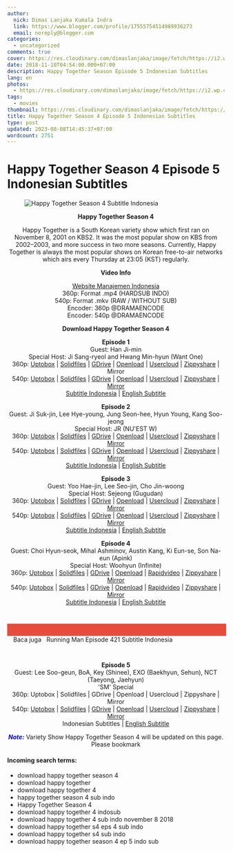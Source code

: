 ```yaml
---
author:
  nick: Dimas Lanjaka Kumala Indra
  link: https://www.blogger.com/profile/17555754514989936273
  email: noreply@blogger.com
categories:
  - uncategorized
comments: true
cover: https://res.cloudinary.com/dimaslanjaka/image/fetch/https://i2.wp.com/www.dramaencode.com/wp-content/uploads/2018/10/Happy-Together-Season-4-Subtitle-Indonesia.jpg?resize=300%2C300&ssl=1
date: 2018-11-10T04:54:00.000+07:00
description: Happy Together Season Episode 5 Indonesian Subtitles
lang: en
photos:
  - https://res.cloudinary.com/dimaslanjaka/image/fetch/https://i2.wp.com/www.dramaencode.com/wp-content/uploads/2018/10/Happy-Together-Season-4-Subtitle-Indonesia.jpg?resize=300%2C300&ssl=1
tags:
  - movies
thumbnail: https://res.cloudinary.com/dimaslanjaka/image/fetch/https://i2.wp.com/www.dramaencode.com/wp-content/uploads/2018/10/Happy-Together-Season-4-Subtitle-Indonesia.jpg?resize=300%2C300&ssl=1
title: Happy Together Season 4 Episode 5 Indonesian Subtitles
type: post
updated: 2023-08-08T14:45:37+07:00
wordcount: 2751
---
```


<h1 for="title"> <span class="notranslate"> Happy Together Season 4 Episode 5 Indonesian Subtitles</span> </h1>  <div><div class="entry-content clearfix">  <figure class="entry-thumbnail"><img src="https://res.cloudinary.com/dimaslanjaka/image/fetch/https://res.cloudinary.com/practicaldev/image/fetch/www.dramaencode.com/wp-content/uploads/2018/10/Happy-Together-Season-4-Subtitle-Indonesia.jpg?resize=300%2C300&amp;ssl=1" alt="Happy Together Season 4 Subtitle Indonesia" title="Happy Together Season 4 Indonesian Subtitles" class="notranslate"></figure><p style="text-align: center;"> <span class="notranslate"> <strong>Happy Together Season 4</strong></span> </p>  <p style="text-align: center;"> <span class="notranslate"> Happy Together is a South Korean variety show which first ran on November 8, 2001 on KBS2.</span> <span class="notranslate"> It was the most popular show on KBS from 2002–2003, and more success in two more seasons.</span> <span class="notranslate"> Currently, Happy Together is always the most popular shows on Korean free-to-air networks which airs every Thursday at 23:05 (KST) regularly.</span> </p>  <p style="text-align: center;"> <span class="notranslate"> <strong>Video Info</strong></span> </p>  <p style="text-align: center;"> <a href="https://webmanajemen.com/search/?q=" class="notranslate" target="_blank">Website Manajemen Indonesia</a> <br> <span class="notranslate"> 360p: Format .mp4 (HARDSUB INDO)</span> <br> <span class="notranslate"> 540p: Format .mkv (RAW / WITHOUT SUB)</span> <br> <span class="notranslate"> Encoder: 360p @DRAMAENCODE</span> <br> <span class="notranslate"> Encoder: 540p @DRAMAENCODE</span> </p>  <p style="text-align: center;"> <span class="notranslate"> <strong>Download Happy Together Season 4</strong></span> </p>  <p style="text-align: center;"> <span class="notranslate"> <strong>Episode 1</strong></span> <br> <span class="notranslate"> Guest: Han Ji-min</span> <br> <span class="notranslate"> Special Host: Ji Sang-ryeol and Hwang Min-hyun (Want One)</span> <br> <span class="notranslate"> 360p: <a href="https://uptobox.com/y67j3aslcc0u" target="_blank" rel="noopener noreferer nofollow" class="notranslate">Uptobox</a> |</span> <span class="notranslate"> <a href="https://www.solidfiles.com/v/kDrk6wAVYg6xL" target="_blank" rel="noopener noreferer nofollow" class="notranslate">Solidfiles</a> |</span> <span class="notranslate"> <a href="https://drive.google.com/file/d/17NHcKT8AMxIZJ_iButH6iGEEOMi7LgAq/view?usp=sharing" target="_blank" rel="noopener noreferer nofollow" class="notranslate">GDrive</a> |</span> <span class="notranslate"> <a href="" target="_blank" rel="nofollow noopener noreferrer" class="notranslate">Openload</a> |</span> <span class="notranslate"> <a href="https://userscloud.com/le87dtrx0ua1" target="_blank" rel="noopener noreferer nofollow" class="notranslate">Usercloud</a> |</span> <span class="notranslate"> <a href="https://www80.zippyshare.com/v/69EUlbyb/file.html" target="_blank" rel="noopener noreferer nofollow" class="notranslate">Zippyshare</a> |</span> <span class="notranslate"> Mirror</span> <br> <span class="notranslate"> 540p: <a href="https://uptobox.com/vzvq22q7vwmb" target="_blank" rel="noopener noreferer nofollow" class="notranslate">Uptobox</a> |</span> <span class="notranslate"> <a href="http://www.solidfiles.com/v/rGNQnZmV6Zd25" target="_blank" rel="noopener noreferer nofollow" class="notranslate">Solidfiles</a> |</span> <span class="notranslate"> <a href="https://drive.google.com/file/d/1mmh7Ve1uli0kHcHhQ8Z5ab0L-VD3BjEx/view?usp=sharing" target="_blank" rel="noopener noreferer nofollow" class="notranslate">GDrive</a> |</span> <span class="notranslate"> <a href="" target="_blank" rel="nofollow noopener noreferrer" class="notranslate">Openload</a> |</span> <span class="notranslate"> <a href="https://userscloud.com/qhu48hogjcrp" target="_blank" rel="noopener noreferer nofollow" class="notranslate">Usercloud</a> |</span> <span class="notranslate"> <a href="https://www51.zippyshare.com/v/0EwmeRJ2/file.html" target="_blank" rel="noopener noreferer nofollow" class="notranslate">Zippyshare</a> |</span> <a href="https://mirrorace.com/m/4QHaQ" target="_blank" rel="noopener noreferer nofollow" class="notranslate">Mirror</a> <br> <span class="notranslate"> <a href="https://subscene.com/subtitles/happy-together/indonesian/1861308" target="_blank" rel="noopener noreferer nofollow" class="notranslate">Subtitle Indonesia</a> |</span> <a href="https://subscene.com/subtitles/happy-together/english/1860835" target="_blank" rel="noopener noreferer nofollow" class="notranslate">English Subtitle</a> </p>  <p style="text-align: center;"> <span class="notranslate"> <strong>Episode 2</strong></span> <br> <span class="notranslate"> Guest: Ji Suk-jin, Lee Hye-young, Jung Seon-hee, Hyun Young, Kang Soo-jeong</span> <br> <span class="notranslate"> Special Host: JR (NU'EST W)</span> <br> <span class="notranslate"> 360p: <a href="https://uptobox.com/v32a9oi73i6y" target="_blank" rel="noopener noreferer nofollow" class="notranslate">Uptobox</a> |</span> <span class="notranslate"> <a href="http://www.solidfiles.com/v/pWGWmrpkAjBxM" target="_blank" rel="noopener noreferer nofollow" class="notranslate">Solidfiles</a> |</span> <span class="notranslate"> <a href="https://drive.google.com/file/d/1TsUcJJiEOLNBA4jwlQn4F7jP2ywidagH/view?usp=sharing" target="_blank" rel="noopener noreferer nofollow" class="notranslate">GDrive</a> |</span> <span class="notranslate"> <a href="" target="_blank" rel="nofollow noopener noreferrer" class="notranslate">Openload</a> |</span> <span class="notranslate"> <a href="https://userscloud.com/mn2sficjy4ag" target="_blank" rel="noopener noreferer nofollow" class="notranslate">Usercloud</a> |</span> <span class="notranslate"> <a href="https://www120.zippyshare.com/v/OVe8tXVL/file.html" target="_blank" rel="noopener noreferer nofollow" class="notranslate">Zippyshare</a> |</span> <a href="https://mirrorace.com/m/4aRDq" target="_blank" rel="noopener noreferer nofollow" class="notranslate">Mirror</a> <br> <span class="notranslate"> 540p: <a href="https://uptobox.com/g35w3igpctcs" target="_blank" rel="noopener noreferer nofollow" class="notranslate">Uptobox</a> |</span> <span class="notranslate"> <a href="http://www.solidfiles.com/v/kDrYmyB8674nL" target="_blank" rel="noopener noreferer nofollow" class="notranslate">Solidfiles</a> |</span> <span class="notranslate"> <a href="https://drive.google.com/file/d/1z85cn9Kyob4KgR8DCjf0a4KegpJKwhJA/view?usp=sharing" target="_blank" rel="noopener noreferer nofollow" class="notranslate">GDrive</a> |</span> <span class="notranslate"> <a href="" target="_blank" rel="nofollow noopener noreferrer" class="notranslate">Openload</a> |</span> <span class="notranslate"> <a href="https://userscloud.com/099kyg2ypbah" target="_blank" rel="noopener noreferer nofollow" class="notranslate">Usercloud</a> |</span> <span class="notranslate"> <a href="https://www78.zippyshare.com/v/v9nwTgoV/file.html" target="_blank" rel="noopener noreferer nofollow" class="notranslate">Zippyshare</a> |</span> <a href="https://mirrorace.com/m/1t0e4" target="_blank" rel="noopener noreferer nofollow" class="notranslate">Mirror</a> <br> <span class="notranslate"> <a href="https://subscene.com/subtitles/happy-together/indonesian/1865596" target="_blank" rel="noopener noreferer nofollow" class="notranslate">Subtitle Indonesia</a> |</span> <a href="https://subscene.com/subtitles/happy-together/english/1865179" target="_blank" rel="noopener noreferer nofollow" class="notranslate">English Subtitle</a> </p>  <p style="text-align: center;"> <span class="notranslate"> <strong>Episode 3</strong></span> <br> <span class="notranslate"> Guest: Yoo Hae-jin, Lee Seo-jin, Cho Jin-woong</span> <br> <span class="notranslate"> Special Host: Sejeong (Gugudan)</span> <br> <span class="notranslate"> 360p: <a href="https://uptobox.com/lonu6nlv99xk" target="_blank" rel="noopener noreferer nofollow" class="notranslate">Uptobox</a> |</span> <span class="notranslate"> <a href="http://www.solidfiles.com/v/DKwnDk4wLkapd" target="_blank" rel="noopener noreferer nofollow" class="notranslate">Solidfiles</a> |</span> <span class="notranslate"> <a href="https://drive.google.com/file/d/1oaY1WW869t_7ATBaosuZbDuAFEDXWPnm/view?usp=sharing" target="_blank" rel="noopener noreferer nofollow" class="notranslate">GDrive</a> |</span> <span class="notranslate"> <a href="" target="_blank" rel="nofollow noopener noreferrer" class="notranslate">Openload</a> |</span> <span class="notranslate"> <a href="https://userscloud.com/ks3346gz7udb" target="_blank" rel="noopener noreferer nofollow" class="notranslate">Usercloud</a> |</span> <span class="notranslate"> <a href="https://www44.zippyshare.com/v/LLjfN3xh/file.html" target="_blank" rel="noopener noreferer nofollow" class="notranslate">Zippyshare</a> |</span> <a href="https://mirrorace.com/m/295kj" target="_blank" rel="noopener noreferer nofollow" class="notranslate">Mirror</a> <br> <span class="notranslate"> 540p: <a href="https://uptobox.com/j2p30hdoa2rw" target="_blank" rel="noopener noreferer nofollow" class="notranslate">Uptobox</a> |</span> <span class="notranslate"> <a href="http://www.solidfiles.com/v/4aGWAzXAMZAxN" target="_blank" rel="noopener noreferer nofollow" class="notranslate">Solidfiles</a> |</span> <span class="notranslate"> <a href="https://drive.google.com/file/d/1NNsdf4YXtR68TB5iQaG_Y_Mc7qL05jc0/view?usp=sharing" target="_blank" rel="noopener noreferer nofollow" class="notranslate">GDrive</a> |</span> <span class="notranslate"> <a href="" target="_blank" rel="nofollow noopener noreferrer" class="notranslate">Openload</a> |</span> <span class="notranslate"> <a href="https://userscloud.com/io829snthfb8" target="_blank" rel="noopener noreferer nofollow" class="notranslate">Usercloud</a> |</span> <span class="notranslate"> <a href="https://www115.zippyshare.com/v/GSbwcn2z/file.html" target="_blank" rel="noopener noreferer nofollow" class="notranslate">Zippyshare</a> |</span> <a href="https://mirrorace.com/m/2944z" target="_blank" rel="noopener noreferer nofollow" class="notranslate">Mirror</a> <br> <span class="notranslate"> <a href="https://subscene.com/subtitles/happy-together/indonesian/1869533" target="_blank" rel="noopener noreferer nofollow" class="notranslate">Subtitle Indonesia</a> |</span> <a href="https://subscene.com/subtitles/happy-together/english/1869047" target="_blank" rel="noopener noreferer nofollow" class="notranslate">English Subtitle</a> </p>  <p style="text-align: center;"> <span class="notranslate"> <strong>Episode 4</strong></span> <br> <span class="notranslate"> Guest: Choi Hyun-seok, Mihal Ashminov, Austin Kang, Ki Eun-se, Son Na-eun (Apink)</span> <br> <span class="notranslate"> Special Host: Woohyun (Infinite)</span> <br> <span class="notranslate"> 360p: <a href="https://uptobox.com/z84z8gzfbfvm" target="_blank" rel="noopener noreferer nofollow" class="notranslate">Uptobox</a> |</span> <span class="notranslate"> <a href="http://www.solidfiles.com/v/VBVj4zWAvxn2D" target="_blank" rel="noopener noreferer nofollow" class="notranslate">Solidfiles</a> |</span> <span class="notranslate"> <a href="https://drive.google.com/file/d/1hlHCtcAyUG1SmDgTMmUNBw_9Hgd8q5XG/view?usp=sharing" target="_blank" rel="noopener noreferer nofollow" class="notranslate">GDrive</a> |</span> <span class="notranslate"> <a href="" target="_blank" rel="nofollow noopener noreferrer" class="notranslate">Openload</a> |</span> <span class="notranslate"> <a href="https://www.rapidvideo.com/v/FWUP7EXG3S" target="_blank" rel="noopener noreferer nofollow" class="notranslate">Rapidvideo</a> |</span> <span class="notranslate"> <a href="https://www118.zippyshare.com/v/WLslCKYF/file.html" target="_blank" rel="noopener noreferer nofollow" class="notranslate">Zippyshare</a> |</span> <a href="https://mirrorace.com/m/29c6i" target="_blank" rel="noopener noreferer nofollow" class="notranslate">Mirror</a> <br> <span class="notranslate"> 540p: <a href="https://uptobox.com/scemchml9yez" target="_blank" rel="noopener noreferer nofollow" class="notranslate">Uptobox</a> |</span> <span class="notranslate"> <a href="http://www.solidfiles.com/v/GGwrZQMw4QKYk" target="_blank" rel="noopener noreferer nofollow" class="notranslate">Solidfiles</a> |</span> <span class="notranslate"> <a href="https://drive.google.com/file/d/1SoPj9WQRutkDkSQxN4k8DtJQTdYnOuZg/view?usp=sharing" target="_blank" rel="noopener noreferer nofollow" class="notranslate">GDrive</a> |</span> <span class="notranslate"> <a href="" target="_blank" rel="nofollow noopener noreferrer" class="notranslate">Openload</a> |</span> <span class="notranslate"> <a href="https://www.rapidvideo.com/v/FWTVYJRMIX" target="_blank" rel="noopener noreferer nofollow" class="notranslate">Rapidvideo</a> |</span> <span class="notranslate"> <a href="https://www73.zippyshare.com/v/DE5bVaDe/file.html" target="_blank" rel="noopener noreferer nofollow" class="notranslate">Zippyshare</a> |</span> <a href="https://mirrorace.com/m/29bnn" target="_blank" rel="noopener noreferer nofollow" class="notranslate">Mirror</a> <br> <span class="notranslate"> <a href="https://subscene.com/subtitles/happy-together/indonesian/1874051" target="_blank" rel="noopener noreferer nofollow" class="notranslate">Subtitle Indonesia</a> |</span> <a href="https://subscene.com/subtitles/happy-together/english/1873660" target="_blank" rel="noopener noreferer nofollow" class="notranslate">English Subtitle</a> </p>  <div style="clear:both; margin-top:3em; margin-bottom:3em;" class="notranslate"> <a href="https://webmanajemen.com/search/?q=running%20man%20episode%20%20subtitle%20indonesia" target="_blank" class="notranslate u5c8ee69aab3ee328fc884743813ad13e" data-wpel-link="internal"></a> <style>.u5c8ee69aab3ee328fc884743813ad13e{padding:0;margin:0;padding-top:1em!important;padding-bottom:1em!important;width:100%;display:block;font-weight:700;background-color:#E74C3C;border:0!important;border-left:4px solid #E74C3C!important;box-shadow:0 1px 2px rgba(0,0,0,.17);-moz-box-shadow:0 1px 2px rgba(0,0,0,.17);-o-box-shadow:0 1px 2px rgba(0,0,0,.17);-webkit-box-shadow:0 1px 2px rgba(0,0,0,.17);text-decoration:none}.u5c8ee69aab3ee328fc884743813ad13e:active,.u5c8ee69aab3ee328fc884743813ad13e:hover{opacity:1;transition:opacity 250ms;webkit-transition:opacity 250ms;text-decoration:none}.u5c8ee69aab3ee328fc884743813ad13e{transition:background-color 250ms;webkit-transition:background-color 250ms;opacity:1;transition:opacity 250ms;webkit-transition:opacity 250ms}.u5c8ee69aab3ee328fc884743813ad13e .ctaText{font-weight:700;color:#000;text-decoration:none;font-size:16px}.u5c8ee69aab3ee328fc884743813ad13e .postTitle{color:#ECF0F1;text-decoration:underline!important;font-size:16px}.u5c8ee69aab3ee328fc884743813ad13e:hover .postTitle{text-decoration:underline!important}</style>  <div style="padding-left:1em; padding-right:1em;" class="notranslate"> <span class="notranslate ctaText">Baca juga</span> &nbsp; <span class="notranslate postTitle">Running Man Episode 421 Subtitle Indonesia</span> </div>  </div>  <p style="text-align: center;"> <span class="notranslate"> <strong>Episode 5</strong></span> <br> <span class="notranslate"> Guest: Lee Soo-geun, BoA, Key (Shinee), EXO (Baekhyun, Sehun), NCT (Taeyong, Jaehyun)</span> <br> <span class="notranslate"> 'SM' Special</span> <br> <span class="notranslate"> 360p: Uptobox |</span> <span class="notranslate"> Solidfiles |</span> <span class="notranslate"> GDrive |</span> <span class="notranslate"> Openload |</span> <span class="notranslate"> Usercloud |</span> <span class="notranslate"> Zippyshare |</span> <span class="notranslate"> Mirror</span> <br> <span class="notranslate"> 540p: <a href="https://uptobox.com/54s6jg6dyroj" target="_blank" rel="noopener noreferer nofollow" class="notranslate">Uptobox</a> |</span> <span class="notranslate"> <a href="http://www.solidfiles.com/v/5awyrRNYYPj2e" target="_blank" rel="noopener noreferer nofollow" class="notranslate">Solidfiles</a> |</span> <span class="notranslate"> <a href="https://drive.google.com/file/d/1q_fBnNmQ5EDEcAXBPkQT6vqo8qoyyDP1/view?usp=sharing" target="_blank" rel="noopener noreferer nofollow" class="notranslate">GDrive</a> |</span> <span class="notranslate"> <a href="" target="_blank" rel="nofollow noopener noreferrer" class="notranslate">Openload</a> |</span> <span class="notranslate"> <a href="https://userscloud.com/r0sxrc8csgk1" target="_blank" rel="noopener noreferer nofollow" class="notranslate">Usercloud</a> |</span> <span class="notranslate"> <a href="https://www52.zippyshare.com/v/MovTEWxk/file.html" target="_blank" rel="noopener noreferer nofollow" class="notranslate">Zippyshare</a> |</span> <a href="https://mirrorace.com/m/29hjd" target="_blank" rel="noopener noreferer nofollow" class="notranslate">Mirror</a> <br> <span class="notranslate"> Indonesian Subtitles |</span> <a href="https://subscene.com/subtitles/happy-together/english/1877839" target="_blank" rel="noopener noreferer nofollow" class="notranslate">English Subtitle</a> </p>  <p style="text-align: center;"> <span class="notranslate"> <span style="color: #0000ff;" class="notranslate"><em><strong>Note:</strong></em></span> Variety Show Happy Together Season 4 will be updated on this page.</span> <span class="notranslate"> Please bookmark</span> </p>  <h4> <span class="notranslate"> Incoming search terms:</span> </h4>  <ul>  <li> <span class="notranslate"> download happy together season 4</span> </li>  <li> <span class="notranslate"> download happy together</span> </li>  <li> <span class="notranslate"> download happy together 4</span> </li>  <li> <span class="notranslate"> happy together season 4 sub indo</span> </li>  <li> <span class="notranslate"> Happy Together Season 4</span> </li>  <li> <span class="notranslate"> download happy together 4 indosub</span> </li>  <li> <span class="notranslate"> download happy together 4 sub indo november 8 2018</span> </li>  <li> <span class="notranslate"> download happy together s4 eps 4 sub indo</span> </li>  <li> <span class="notranslate"> download happy together s4 sub indo</span> </li>  <li> <span class="notranslate"> download happy together season 4 ep 5 indo sub</span> </li>  </ul>  </div></div>